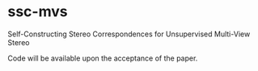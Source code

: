 # ssc-mvs
Self-Constructing Stereo Correspondences for Unsupervised Multi-View Stereo

Code will be available upon the acceptance of the paper.
